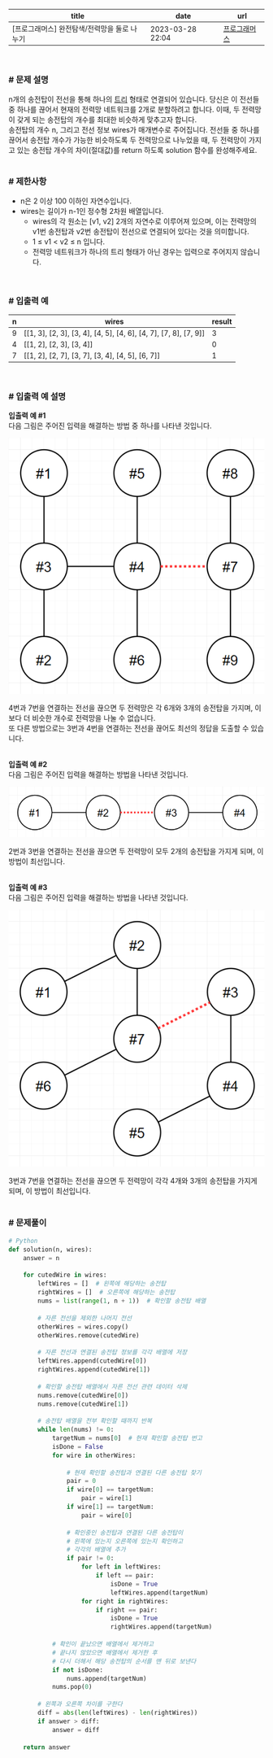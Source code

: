 |title|date|url|
|---|---|---|
|[프로그래머스] 완전탐색/전력망을 둘로 나누기|2023-03-28 22:04|[프로그래머스](https://school.programmers.co.kr/learn/courses/30/lessons/86971)|

<br>

### # 문제 설명
n개의 송전탑이 전선을 통해 하나의 [트리](https://en.wikipedia.org/wiki/Tree_(data_structure)) 형태로 연결되어 있습니다. 당신은 이 전선들 중 하나를 끊어서 현재의 전력망 네트워크를 2개로 분할하려고 합니다. 이때, 두 전력망이 갖게 되는 송전탑의 개수를 최대한 비슷하게 맞추고자 합니다.<br>
송전탑의 개수 n, 그리고 전선 정보 wires가 매개변수로 주어집니다. 전선들 중 하나를 끊어서 송전탑 개수가 가능한 비슷하도록 두 전력망으로 나누었을 때, 두 전력망이 가지고 있는 송전탑 개수의 차이(절대값)를 return 하도록 solution 함수를 완성해주세요.<br>
<br>

### # 제한사항
- n은 2 이상 100 이하인 자연수입니다.
- wires는 길이가 n-1인 정수형 2차원 배열입니다.
  - wires의 각 원소는 [v1, v2] 2개의 자연수로 이루어져 있으며, 이는 전력망의 v1번 송전탑과 v2번 송전탑이 전선으로 연결되어 있다는 것을 의미합니다.
  - 1 ≤ v1 < v2 ≤ n 입니다.
  - 전력망 네트워크가 하나의 트리 형태가 아닌 경우는 입력으로 주어지지 않습니다.

<br>

### # 입출력 예

| n | wires | result |
| --- | --- | --- |
| 9 | \[\[1, 3\], \[2, 3\], \[3, 4\], \[4, 5\], \[4, 6\], \[4, 7\], \[7, 8\], \[7, 9\]\] | 3 |
| 4 | \[\[1, 2\], \[2, 3\], \[3, 4\]\] | 0 |
| 7 | \[\[1, 2\], \[2, 7\], \[3, 7\], \[3, 4\], \[4, 5\], \[6, 7\]\] | 1 |

<br>

### # 입출력 예 설명
**입출력 예 #1**<br>
다음 그림은 주어진 입력을 해결하는 방법 중 하나를 나타낸 것입니다.
<p align="center"><img src="/imgs/programmers-power-grid-division-1.png" alt="완전탐색/전력망을 둘로 나누기1"></p>
4번과 7번을 연결하는 전선을 끊으면 두 전력망은 각 6개와 3개의 송전탑을 가지며, 이보다 더 비슷한 개수로 전력망을 나눌 수 없습니다.<br>
또 다른 방법으로는 3번과 4번을 연결하는 전선을 끊어도 최선의 정답을 도출할 수 있습니다.<br>
<br>

**입출력 예 #2**<br>
다음 그림은 주어진 입력을 해결하는 방법을 나타낸 것입니다.
<p align="center"><img src="/imgs/programmers-power-grid-division-2.png" alt="완전탐색/전력망을 둘로 나누기2"></p>
2번과 3번을 연결하는 전선을 끊으면 두 전력망이 모두 2개의 송전탑을 가지게 되며, 이 방법이 최선입니다.<br>
<br>

**입출력 예 #3**<br>
다음 그림은 주어진 입력을 해결하는 방법을 나타낸 것입니다.
<p align="center"><img src="/imgs/programmers-power-grid-division-3.png" alt="완전탐색/전력망을 둘로 나누기3"></p>
3번과 7번을 연결하는 전선을 끊으면 두 전력망이 각각 4개와 3개의 송전탑을 가지게 되며, 이 방법이 최선입니다. <br>
<br>

### # 문제풀이
```python
# Python
def solution(n, wires):
    answer = n

    for cutedWire in wires:
        leftWires = []  # 왼쪽에 해당하는 송전탑
        rightWires = []  # 오른쪽에 해당하는 송전탑
        nums = list(range(1, n + 1))  # 확인할 송전탑 배열

        # 자른 전선을 제외한 나머지 전선
        otherWires = wires.copy()
        otherWires.remove(cutedWire)

        # 자른 전선과 연결된 송전탑 정보를 각각 배열에 저장
        leftWires.append(cutedWire[0])
        rightWires.append(cutedWire[1])

        # 확인할 송전탑 배열에서 자른 전선 관련 데이터 삭제
        nums.remove(cutedWire[0])
        nums.remove(cutedWire[1])

        # 송전탑 배열을 전부 확인할 때까지 반복
        while len(nums) != 0:
            targetNum = nums[0]  # 현재 확인할 송전탑 번고
            isDone = False
            for wire in otherWires:

                # 현재 확인할 송전탑과 연결된 다른 송전탑 찾기
                pair = 0
                if wire[0] == targetNum:
                    pair = wire[1]
                if wire[1] == targetNum:
                    pair = wire[0]

                # 확인중인 송전탑과 연결된 다른 송전탑이
                # 왼쪽에 있는지 오른쪽에 있는지 확인하고
                # 각각의 배열에 추가
                if pair != 0:
                    for left in leftWires:
                        if left == pair:
                            isDone = True
                            leftWires.append(targetNum)
                    for right in rightWires:
                        if right == pair:
                            isDone = True
                            rightWires.append(targetNum)

            # 확인이 끝났으면 배열에서 제거하고
            # 끝나지 않았으면 배열에서 제거한 후
            # 다시 더해서 해당 송전탑의 순서를 맨 뒤로 보낸다
            if not isDone:
                nums.append(targetNum)
            nums.pop(0)

        # 왼쪽과 오른쪽 차이를 구한다
        diff = abs(len(leftWires) - len(rightWires))
        if answer > diff:
            answer = diff

    return answer
```